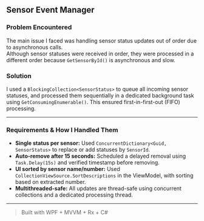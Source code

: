 ## Sensor Event Manager

### Problem Encountered
The main issue I faced was handling sensor status updates out of order due to asynchronous calls.  
Although sensor statuses were received in order, they were processed in a different order because `GetSensorById()` is asynchronous and slow.

### Solution
I used a `BlockingCollection<SensorStatus>` to queue all incoming sensor statuses, and processed them sequentially in a dedicated background task using `GetConsumingEnumerable()`. This ensured first-in-first-out (FIFO) processing.

---

### Requirements & How I Handled Them

-  **Single status per sensor:** Used `ConcurrentDictionary<Guid, SensorStatus>` to replace or add statuses by `SensorId`.
-  **Auto-remove after 15 seconds:** Scheduled a delayed removal using `Task.Delay(15s)` and verified timestamp before removing.
-  **UI sorted by sensor name/number:** Used `CollectionViewSource.SortDescriptions` in the ViewModel, with sorting based on extracted number.
-  **Multithreaded-safe:** All updates are thread-safe using concurrent collections and a dedicated processing thread.

---

> Built with WPF + MVVM + Rx + C#
